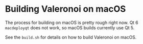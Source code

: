 # Building Valeronoi on macOS

The process for building on macOS is pretty rough right now. Qt 6 `macdeployqt` does not work, so macOS builds currently use Qt 5.

See the `build.sh` for details on how to build Valeronoi on macOS.
